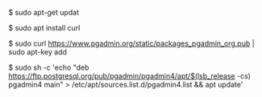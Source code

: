 $ sudo apt-get updat

$ sudo apt install curl

$ sudo curl https://www.pgadmin.org/static/packages_pgadmin_org.pub | sudo apt-key add

$ sudo sh -c 'echo "deb https://ftp.postgresql.org/pub/pgadmin/pgadmin4/apt/$(lsb_release -cs) pgadmin4 main" > /etc/apt/sources.list.d/pgadmin4.list && apt update'

